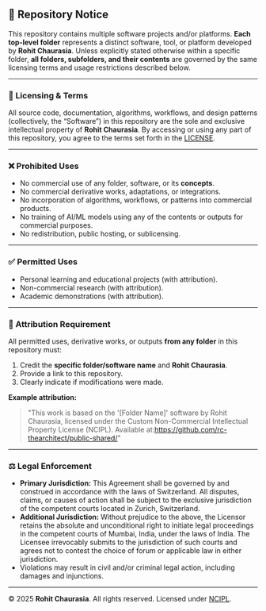 ## 📜 Repository Notice

This repository contains multiple software projects and/or platforms. **Each top-level folder** represents a distinct software, tool, or platform developed by **Rohit Chaurasia**.
Unless explicitly stated otherwise within a specific folder, **all folders, subfolders, and their contents** are governed by the same licensing terms and usage restrictions described below.

---

### 📢 Licensing & Terms
All source code, documentation, algorithms, workflows, and design patterns (collectively, the “Software”) in this repository are the sole and exclusive intellectual property of **Rohit Chaurasia**.
By accessing or using any part of this repository, you agree to the terms set forth in the [LICENSE](./LICENSE.txt).

---

### ❌ Prohibited Uses
- No commercial use of any folder, software, or its **concepts**.
- No commercial derivative works, adaptations, or integrations.
- No incorporation of algorithms, workflows, or patterns into commercial products.
- No training of AI/ML models using any of the contents or outputs for commercial purposes.
- No redistribution, public hosting, or sublicensing.

---

### ✅ Permitted Uses
- Personal learning and educational projects (with attribution).
- Non-commercial research (with attribution).
- Academic demonstrations (with attribution).

---

### 📢 Attribution Requirement
All permitted uses, derivative works, or outputs **from any folder** in this repository must:
1. Credit the **specific folder/software name** and **Rohit Chaurasia**.
2. Provide a link to this repository.
3. Clearly indicate if modifications were made.

**Example attribution:**
> "This work is based on the '[Folder Name]' software by Rohit Chaurasia, licensed under the Custom Non-Commercial Intellectual Property License (NCIPL). Available at:https://github.com/rc-thearchitect/public-shared/"

---

### ⚖️ Legal Enforcement
- **Primary Jurisdiction:** This Agreement shall be governed by and construed in accordance with the laws of Switzerland. All disputes, claims, or causes of action shall be subject to the exclusive jurisdiction of the competent courts located in Zurich, Switzerland.
- **Additional Jurisdiction:** Without prejudice to the above, the Licensor retains the absolute and unconditional right to initiate legal proceedings in the competent courts of Mumbai, India, under the laws of India. The Licensee irrevocably submits to the jurisdiction of such courts and agrees not to contest the choice of forum or applicable law in either jurisdiction.
- Violations may result in civil and/or criminal legal action, including damages and injunctions.

---

© 2025 **Rohit Chaurasia**. All rights reserved. Licensed under [NCIPL](./LICENSE.txt).

